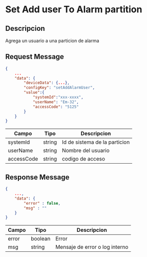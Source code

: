 # Set Add user To Alarm partition

## Descripcion

Agrega un usuario a una particion de alarma

## Request Message

```json
{
    ...
    "data": {
        "deviceData": {...},
        "configKey": "setAddAlarmUser",
        "value":{
            "systemId":"xxx-xxxx",
            "userName": "Em-32",
            "accessCode": "5125"
        }
    }
}

```

| Campo      | Tipo   | Descripcion                   |
| ---------- | ------ | ----------------------------- |
| systemId   | string | Id de sistema de la particion |
| userName   | string | Nombre del usuario            |
| accessCode | string | codigo de acceso              |

## Response Message

```json
{
    ...,
    "data": {
        "error" : false,
        "msg" : ""
    }
}
```

| Campo | Tipo    | Descripcion                    |
| ----- | ------- | ------------------------------ |
| error | boolean | Error                          |
| msg   | string  | Mensaje de error o log interno |
